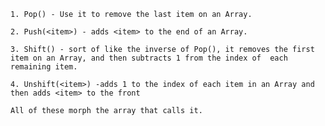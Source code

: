     1. Pop() - Use it to remove the last item on an Array.  

    2. Push(<item>) - adds <item> to the end of an Array.  

    3. Shift() - sort of like the inverse of Pop(), it removes the first item on an Array, and then subtracts 1 from the index of  each remaining item. 

    4. Unshift(<item>) -adds 1 to the index of each item in an Array and then adds <item> to the front  

    All of these morph the array that calls it.

